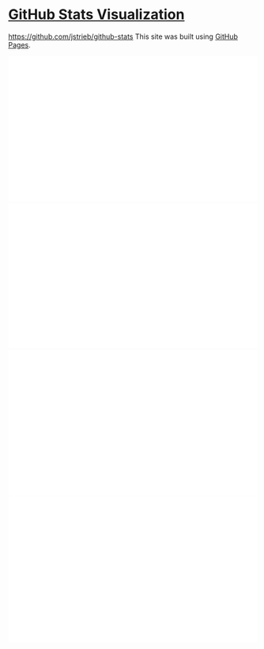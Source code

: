 # [GitHub Stats Visualization](https://github.com/jstrieb/github-stats)

https://github.com/jstrieb/github-stats
This site was built using [GitHub Pages]([https://pages.github.com/](https://github.com/jstrieb/github-stats)).

<!--
https://github.community/t/support-theme-context-for-images-in-light-vs-dark-mode/147981/84
-->
<a href="https://github.com/guts117/github-stats">
<img src="https://github.com/guts117/github-stats/blob/master/generated/overview.svg#gh-dark-mode-only" />
<img src="https://github.com/guts117/github-stats/blob/master/generated/languages.svg#gh-dark-mode-only" />
<img src="https://github.com/guts117/github-stats/blob/master/generated/overview.svg#gh-light-mode-only" />
<img src="https://github.com/guts117/github-stats/blob/master/generated/languages.svg#gh-light-mode-only" />
</a>
